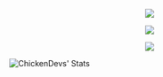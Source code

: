 <p align="center">
  <a href="https://git.io/typing-svg">
    <img align="center" src="https://readme-typing-svg.herokuapp.com?duration=3000&color=67c8e6&center=true&vCenter=true&lines=Hello!;I+am+bored." />
  </a>
</p>
<p align="center">
  <a href="https://github.com/anuraghazra/github-readme-stats">
    <img align="center" src="https://github-readme-stats.vercel.app/api?username=kisalnelaka&show_icons=true&theme=tokyonight" />
  </a>  
</p>
<p align="center">
 <a href="https://git.io/typing-svg">
    <img align="center" src="https://readme-typing-svg.herokuapp.com?duration=3000&color=67c8e6&center=true&vCenter=true&lines=Number+of+visitors." />
  </a>
</p>
<p align="center">
<img align="left" alt="ChickenDevs' Stats" src="https://profile-counter.glitch.me/kisalnelaka/count.svg">
</p>

